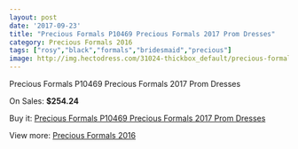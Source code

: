 ```yaml
---
layout: post
date: '2017-09-23'
title: "Precious Formals P10469 Precious Formals 2017 Prom Dresses"
category: Precious Formals 2016
tags: ["rosy","black","formals","bridesmaid","precious"]
image: http://img.hectodress.com/31024-thickbox_default/precious-formals-p10469-precious-formals-2012-prom-dresses.jpg
---
```

Precious Formals P10469 Precious Formals 2017 Prom Dresses

On Sales: **$254.24**
<a href="https://www.hectodress.com/precious-formals-2013/14244-precious-formals-p10469-precious-formals-2012-prom-dresses.html"><amp-img layout="responsive" width="600" height="600" src="//img.hectodress.com/31024-thickbox_default/precious-formals-p10469-precious-formals-2012-prom-dresses.jpg" alt="Precious Formals P10469 Precious Formals 2017 Prom Dresses 0" /></a>
<a href="https://www.hectodress.com/precious-formals-2013/14244-precious-formals-p10469-precious-formals-2012-prom-dresses.html"><amp-img layout="responsive" width="600" height="600" src="//img.hectodress.com/31026-thickbox_default/precious-formals-p10469-precious-formals-2012-prom-dresses.jpg" alt="Precious Formals P10469 Precious Formals 2017 Prom Dresses 1" /></a>
<a href="https://www.hectodress.com/precious-formals-2013/14244-precious-formals-p10469-precious-formals-2012-prom-dresses.html"><amp-img layout="responsive" width="600" height="600" src="//img.hectodress.com/31025-thickbox_default/precious-formals-p10469-precious-formals-2012-prom-dresses.jpg" alt="Precious Formals P10469 Precious Formals 2017 Prom Dresses 2" /></a>

Buy it: [Precious Formals P10469 Precious Formals 2017 Prom Dresses](https://www.hectodress.com/precious-formals-2013/14244-precious-formals-p10469-precious-formals-2012-prom-dresses.html "Precious Formals P10469 Precious Formals 2017 Prom Dresses")

View more: [Precious Formals 2016](https://www.hectodress.com/249-precious-formals-2013 "Precious Formals 2016")